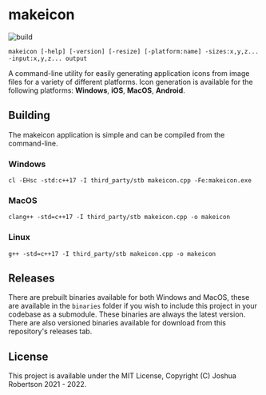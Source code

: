 # makeicon

![build](https://github.com/jrob774/makeicon/actions/workflows/build.yaml/badge.svg)

```
makeicon [-help] [-version] [-resize] [-platform:name] -sizes:x,y,z... -input:x,y,z... output
```

A command-line utility for easily generating application icons from image files for
a variety of different platforms. Icon generation is available for the following
platforms: **Windows**, **iOS**, **MacOS**, **Android**.

## Building

The makeicon application is simple and can be compiled from the command-line.

### Windows

```
cl -EHsc -std:c++17 -I third_party/stb makeicon.cpp -Fe:makeicon.exe
```

### MacOS

```
clang++ -std=c++17 -I third_party/stb makeicon.cpp -o makeicon
```

### Linux

```
g++ -std=c++17 -I third_party/stb makeicon.cpp -o makeicon
```

## Releases

There are prebuilt binaries available for both Windows and MacOS, these are available
in the `binaries` folder if you wish to include this project in your codebase as a
submodule. These binaries are always the latest version. There are also versioned
binaries available for download from this repository's releases tab.

## License

This project is available under the MIT License, Copyright (C) Joshua Robertson 2021 - 2022.
